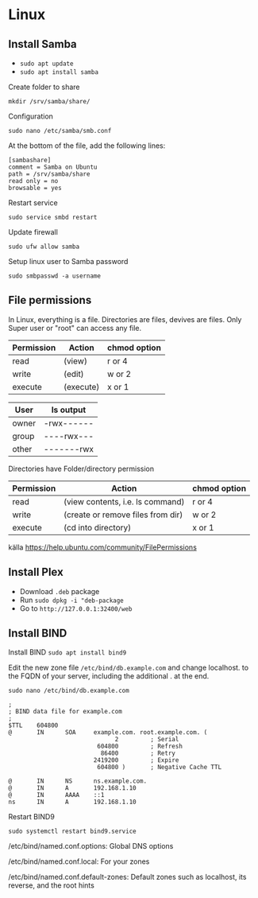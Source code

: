 # Linux 


## Install Samba

- ```sudo apt update```
- ```sudo apt install samba```

Create folder to share

```mkdir /srv/samba/share/```

Configuration

```sudo nano /etc/samba/smb.conf```

At the bottom of the file, add the following lines:

```
[sambashare]
comment = Samba on Ubuntu
path = /srv/samba/share
read only = no
browsable = yes
```

Restart service

```sudo service smbd restart```

Update firewall

```sudo ufw allow samba```

Setup linux user to Samba password

```sudo smbpasswd -a username```

## File permissions

In Linux, everything is a file. Directories are files, devives are files. 
Only Super user or "root" can access any file.

| Permission | Action | chmod option |
| --- | --- | --- |
| read | (view) | r or 4 |
| write | (edit) | w or 2 |
| execute | (execute) | x or 1 |

| User | ls output |
| --- | --- |
| owner | -rwx------ |
| group | ----rwx--- |
| other | -------rwx |

Directories have Folder/directory permission

| Permission | Action | chmod option |
| --- | --- | --- |
| read | (view contents, i.e. ls command) | r or 4 |
| write | (create or remove files from dir) | w or 2 |
| execute | (cd into directory) | x or 1

källa https://help.ubuntu.com/community/FilePermissions

## Install Plex

- Download ```.deb``` package
- Run ```sudo dpkg -i "deb-package```
- Go to ```http://127.0.0.1:32400/web```

## Install BIND

Install BIND
```sudo apt install bind9```

Edit the new zone file ```/etc/bind/db.example.com``` and change localhost. to the FQDN of your server, including the additional . at the end. 

```sudo nano /etc/bind/db.example.com```

```
;
; BIND data file for example.com
;
$TTL    604800
@       IN      SOA     example.com. root.example.com. (
                              2         ; Serial
                         604800         ; Refresh
                          86400         ; Retry
                        2419200         ; Expire
                         604800 )       ; Negative Cache TTL

@       IN      NS      ns.example.com.
@       IN      A       192.168.1.10
@       IN      AAAA    ::1
ns      IN      A       192.168.1.10
```

Restart BIND9

```sudo systemctl restart bind9.service```


/etc/bind/named.conf.options: Global DNS options

/etc/bind/named.conf.local: For your zones

/etc/bind/named.conf.default-zones: Default zones such as localhost, its reverse, and the root hints


